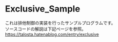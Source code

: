 # Exclusive_Sample
これは排他制御の実装を行ったサンプルプログラムです。<br/>
ソースコードの解説は下記ページを参照。<br/>
https://talosta.hatenablog.com/entry/exclusive

